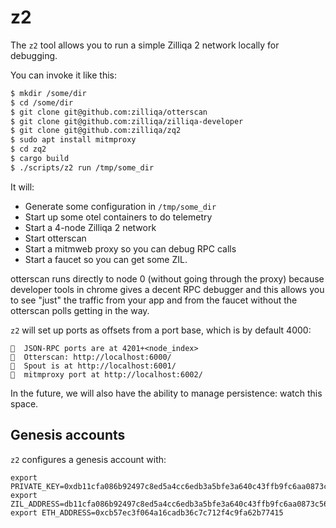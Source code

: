 # z2

The `z2` tool allows you to run a simple Zilliqa 2 network locally for debugging.

You can invoke it like this:

```sh
$ mkdir /some/dir
$ cd /some/dir
$ git clone git@github.com:zilliqa/otterscan
$ git clone git@github.com:zilliqa/zilliqa-developer
$ git clone git@github.com:zilliqa/zq2
$ sudo apt install mitmproxy
$ cd zq2
$ cargo build
$ ./scripts/z2 run /tmp/some_dir
```

It will:

 * Generate some configuration in `/tmp/some_dir`
 * Start up some otel containers to do telemetry
 * Start a 4-node Zilliqa 2 network
 * Start otterscan
 * Start a mitmweb proxy so you can debug RPC calls
 * Start a faucet so you can get some ZIL.

otterscan runs directly to node 0 (without going through the proxy)
because developer tools in chrome gives a decent RPC debugger and this
allows you to see "just" the traffic from your app and from the
faucet without the otterscan polls getting in the way.

`z2` will set up ports as offsets from a port base, which is by default 4000:

```
🦏  JSON-RPC ports are at 4201+<node_index>
🦏  Otterscan: http://localhost:6000/
🦏  Spout is at http://localhost:6001/
🦏  mitmproxy port at http://localhost:6002/
```

In the future, we will also have the ability to manage persistence: watch this space.

## Genesis accounts

`z2` configures a genesis account with:

```
export PRIVATE_KEY=0xdb11cfa086b92497c8ed5a4cc6edb3a5bfe3a640c43ffb9fc6aa0873c56f2ee3
export ZIL_ADDRESS=db11cfa086b92497c8ed5a4cc6edb3a5bfe3a640c43ffb9fc6aa0873c56f2ee3
export ETH_ADDRESS=0xcb57ec3f064a16cadb36c7c712f4c9fa62b77415
```
